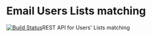 # Email Users Lists matching
[![Build Status](https://travis-ci.org/Financial-Times/email-users-lists.svg?branch=master)](https://travis-ci.org/Financial-Times/email-users-lists)REST API for Users' Lists matching
